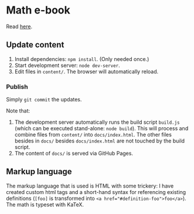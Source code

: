 # Math e-book

Read [here](http://math.viktorqvarfordt.com/).


## Update content

1. Install dependencies: `npm install`. (Only needed once.)
2. Start development server: `node dev-server`.
3. Edit files in `content/`. The browser will automatically reload.


### Publish

Simply `git commit` the updates.

Note that:

1. The development server automatically runs the build script `build.js` (which can be executed stand-alone: `node build`). This will process and combine files from `content/` into `docs/index.html`. The other files besides in `docs/` besides `docs/index.html` are not touched by the build script.
2. The content of `docs/` is served via GitHub Pages.


## Markup language

The markup language that is used is HTML with some trickery: I have created custom html tags and a short-hand syntax for referencing existing definitions (`[foo]` is transformed into `<a href="#definition-foo">foo</a>`). The math is typeset with KaTeX.
